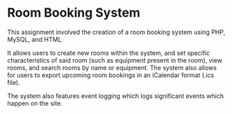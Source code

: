 # Room Booking System
This assignment involved the creation of a room booking system using PHP, MySQL, and HTML.

It allows users to create new rooms within the system, and set specific characteristics of said room (such as equipment present in the room),
view rooms, and search rooms by name or equipment. The system also allows for users to export upcoming room bookings in an iCalendar format (.ics file).

The system also features event logging which logs significant events which happen on the site.
